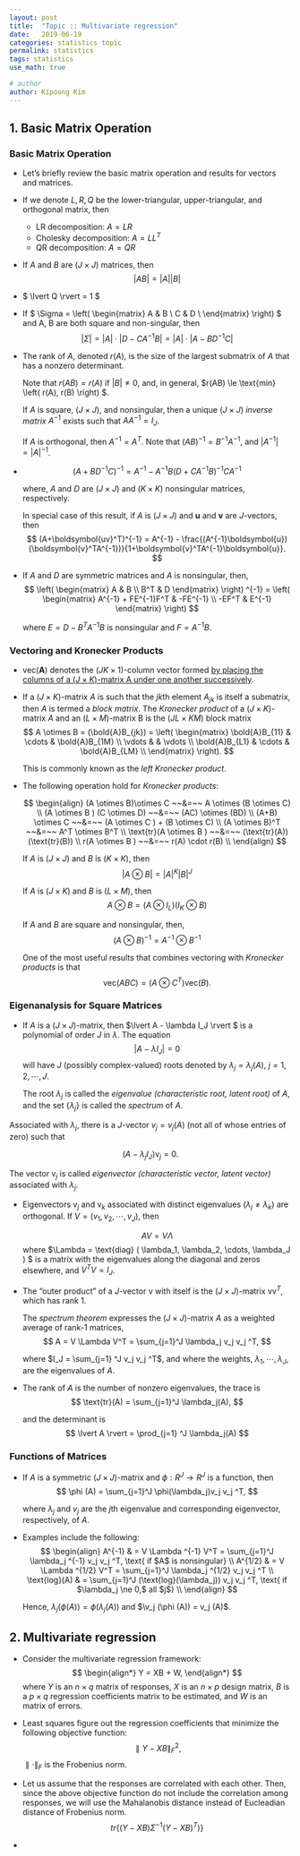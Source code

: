 ```yaml
---
layout: post
title:  "Topic :: Multivariate regression"
date:   2019-06-19
categories: statistics topic
permalink: statistics
tags: statistics
use_math: true

# author
author: Kipoong Kim
---
```


<!-- more -->



## 1. Basic Matrix Operation

### Basic Matrix Operation

- Let’s briefly review the basic matrix operation and results for vectors and matrices.



- If we denote $L, R, Q$ be the lower-triangular, upper-triangular, and orthogonal matrix, then
  - LR decomposition: $A = LR$
  - Cholesky decomposition: $A = LL^T$
  - QR decomposition: $A = QR$
  
  
- If $A$ and $B$ are $(J \times J)$ matrices, then
  $$
  \lvert AB \rvert = \lvert A \rvert \lvert B \rvert
  $$
  
- $ \lvert Q \rvert = 1 $
  
  
- If $ \Sigma = \left( \begin{matrix} A & B \\ C & D \\ 
  \end{matrix} \right) $ and A, B are both square and non-singular, then
  $$
  \lvert \Sigma \rvert = \lvert A \rvert \cdot \lvert D-CA^{-1}B \rvert = \lvert A \rvert \cdot \lvert A-BD^{-1}C \rvert
  $$

- The rank of $A$, denoted $r(A)$, is the size of the largest submatrix of $A$ that has a nonzero determinant.

  Note that $r(AB) = r(A)$ if $\lvert B \rvert \ne 0$, and, in general, $r(AB) \le \text{min} \left( r(A), r(B) \right) $.

  If $A$ is square, $(J \times J)$, and nonsingular, then a unique $(J \times J)$ *inverse matrix* $A^{-1}$ exists such that $AA^{-1}=I_J$. 

  If $A$ is orthogonal, then $A^{-1}=A^T$. 
  Note that $(AB)^{-1}=B^{-1}A^{-1}$, and $\lvert A^{-1} \rvert = \lvert A \rvert ^{-1}$.

- $$
  (A+BD^{-1}C)^{-1} = A^{-1} - A^{-1}B(D+CA^{-1}B)^{-1}CA^{-1}
  $$

  

  where, $A$ and $D$ are $(J \times J)$ and $(K \times K)$ nonsingular matrices, respectively.
  
  In special case of this result, if $A$ is $(J \times J)$ and **u** and **v** are $J$-vectors, then
  $$
(A+\boldsymbol{uv}^T)^{-1} = A^{-1} - \frac{(A^{-1}\boldsymbol{u})(\boldsymbol{v}^TA^{-1})}{1+\boldsymbol{v}^TA^{-1}\boldsymbol{u}}.
  $$
  
  
- If $A$ and $D$ are symmetric matrices and $A$ is nonsingular, then,
  $$
  \left( \begin{matrix}
  A & B \\ B^T & D
  \end{matrix} \right) ^{-1} = 
  \left( \begin{matrix}
  A^{-1} + FE^{-1}F^T & -FE^{-1} \\ -EF^T & E^{-1}
  \end{matrix} \right)
  $$
  
  
  where $E = D-B^T A^{-1} B$ is nonsingular and $F = A^{-1} B$.

### Vectoring and Kronecker Products

- vec(**A**) denotes the $(JK \times 1)$-column vector formed <u>by placing the columns of a $(J\times K)$-matrix A under one another successively</u>.
  

- If a $(J \times K)$-matrix $A$ is such that the $jk$th element $A_{jk}$ is itself a submatrix, then $A$ is termed a *block matrix*. 
  The *Kronecker product* of a $(J \times K)$-matrix $A$ and an $(L \times M)$-matrix B is the $(JL \times KM)$ block matrix
  $$
  A \otimes B = (\bold{A}B_{jk}) = 
   \left( \begin{matrix} 
   \bold{A}B_{11} & \cdots & \bold{A}B_{1M} \\ 
   \vdots & & \vdots \\
   \bold{A}B_{L1} & \cdots & \bold{A}B_{LM} \\
   \end{matrix} \right).
  $$

  
  This is commonly known as the *left Kronecker product*.
  
  
- The following operation hold for *Kronecker products*:
  
  $$
  \begin{align}
  (A \otimes B)\otimes C ~~&=~~ A \otimes (B \otimes C) \\
  (A \otimes B ) (C \otimes D) ~~&=~~ (AC) \otimes (BD) \\
  (A+B) \otimes C ~~&=~~ (A \otimes C ) + (B \otimes C) \\
  (A \otimes B)^T ~~&=~~ A^T \otimes B^T \\
  \text{tr}(A \otimes B ) ~~&=~~ (\text{tr}(A))(\text{tr}(B)) \\
  r(A \otimes B ) ~~&=~~ r(A) \cdot r(B) \\
  \end{align}
  $$
  
  If $A$ is $(J \times J)$ and $B$ is $(K \times K)$, then
  $$
  \lvert A \otimes B \rvert = \lvert A \rvert ^K \lvert B \rvert ^J
  $$
  
  If $A$ is $(J \times K)$ and $B$ is $(L \times M)$, then
  $$
  A \otimes B = (A \otimes I_L ) ( I_K \otimes B )
  $$
  
  If $A$ and $B$ are square and nonsingular, then, 
  $$
  (A \otimes B)^{-1} = A^{-1} \otimes B^{-1}
  $$
  
  One of the most useful results that combines vectoring with *Kronecker products* is that
  $$
  \text{vec}(ABC) = (A \otimes C^T ) \text{vec}(B).
  $$



### Eigenanalysis for Square Matrices

- If $A$ is a $(J \times J)$-matrix, then $\lvert A - \lambda I_J \rvert $ is a polynomial of order $J$ in $\lambda$. 
  The equation 
  $$
  \lvert A - \lambda I_J \rvert = 0
  $$
  will have $J$ (possibly complex-valued) roots denoted by $\lambda_j = \lambda_j (A), ~ j=1, 2, \cdots, J$. 
  
  The root $\lambda_j$ is called the *eigenvalue (characteristic root, latent root)* of $A$, and the set $\{\lambda_j \}$ is called the *spectrum* of $A$. 
  
Associated with $\lambda_j$, there is a $J$-vector $v_j=v_j(A)$ (not all of whose entries of zero) such that
  
  $$
  (A - \lambda_j I_J) \text{v}_j = 0.
  $$
  
  The vector $\text{v}_j$ is called *eigenvector (characteristic vector, latent vector)* associated with $\lambda_j$. 
  
- Eigenvectors $\text{v}_j$ and $\text{v}_k$ associated with distinct eigenvalues $(\lambda_j \ne \lambda_k)$ are orthogonal. 
  If $V = (v_1, v_2, \cdots, v_J)$, then
  
  $$
  AV = V\Lambda
$$
  where $\Lambda = \text{diag} ( \lambda_1, \lambda_2, \cdots, \lambda_J ) $ is a matrix with the eigenvalues along the diagonal and zeros elsewhere, and $V^T V = I_J$.
  
  
- The “outer product” of a $J$-vector $\text{v}$ with itself is the $(J\times J)$-matrix $\text{v} \text{v}^T$, which has rank 1.

  The *spectrum theorem* expresses the $(J\times J)$-matrix $A$ as a weighted average of rank-1 matrices, 
  $$
  A = V \Lambda V^T = \sum_{j=1}^J \lambda_j v_j v_j ^T,
  $$
  

  where $I_J = \sum_{j=1} ^J v_j v_j ^T$, and where the weights, $\lambda_1, \cdots, \lambda_J$, are the eigenvalues of $A$.
  

- The rank of $A$ is the number of nonzero eigenvalues, the trace is
  $$
  \text{tr}(A) = \sum_{j=1}^J \lambda_j(A),
  $$
  
  
  and the determinant is
  $$
  \lvert A \rvert = \prod_{j=1} ^J \lambda_j(A)
  $$

### Functions of Matrices

- If $A$ is a symmetric $(J\times J)$-matrix and $\phi : R^J \rightarrow R^J$ is a function, then
  $$
  \phi (A) = \sum_{j=1}^J \phi(\lambda_j)v_j v_j ^T,
  $$
  

  where $\lambda_j$ and $v_j$ are the $j$th eigenvalue and corresponding eigenvector, respectively, of $A$.
  
  
  
- Examples include the following:
  $$
  \begin{align}
  A^{-1} & = V \Lambda ^{-1} V^T = \sum_{j=1}^J \lambda_j ^{-1} v_j v_j ^T, \text{ if $A$ is nonsingular} \\
  A^{1/2} & = V \Lambda ^{1/2} V^T = \sum_{j=1}^J \lambda_j ^{1/2} v_j v_j ^T \\
  \text{log}(A) & = \sum_{j=1}^J (\text{log}(\lambda_j)) v_j v_j ^T, \text{ if $\lambda_j \ne 0,$ all $j$} \\
  \end{align}
  $$
  
  
  Hence, $\lambda_j (\phi (A)) = \phi ( \lambda_j (A) )$ and $\v_j (\phi (A)) = v_j (A)$. 





## 2. Multivariate regression

- Consider the multivariate regression framework:
  $$
  \begin{align*}
  Y = XB + W,
  \end{align*}
  $$
  where $Y$ is an $n \times q$ matrix of responses, $X$ is an $n \times p$ design matrix, $B$ is a $p \times q$ regression coefficients matrix to be estimated, and $W$ is an matrix of errors.

  
- Least squares figure out the regression coefficients that minimize the following objective function:
  $$
  \parallel Y-XB \parallel_F^2,
  $$
  $\parallel \cdot \parallel_F$ is the Frobenius norm. 

  
  
- Let us assume that the responses are correlated with each other. Then, since the above objective function do not include the correlation among responses, we will use the Mahalanobis distance instead of Eucleadian distance of Frobenius norm.
  $$
  tr \left\{ (Y-XB)\Sigma^{-1} (Y-XB)^T ) \right\}
  $$
  
- 

